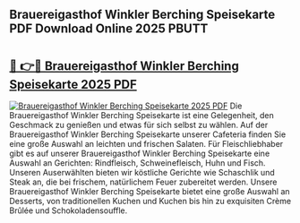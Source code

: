 ## Brauereigasthof Winkler Berching Speisekarte PDF Download Online 2025 PBUTT

# <h2><a href="http://gc5lfz.nevu.top/?p=Brauereigasthof+Winkler+Berching+Speisekarte">🔗 👉🔴 Brauereigasthof Winkler Berching Speisekarte 2025 PDF</a></h2>

[![Brauereigasthof Winkler Berching Speisekarte 2025 PDF](https://i.imgur.com/dBaPXMq.png)](http://gc5lfz.nevu.top/?p=Brauereigasthof+Winkler+Berching+Speisekarte)
Die Brauereigasthof Winkler Berching Speisekarte ist eine Gelegenheit, den Geschmack zu genießen und etwas für sich selbst zu wählen. Auf der Brauereigasthof Winkler Berching Speisekarte unserer Cafeteria finden Sie eine große Auswahl an leichten und frischen Salaten. Für Fleischliebhaber gibt es auf unserer Brauereigasthof Winkler Berching Speisekarte eine Auswahl an Gerichten: Rindfleisch, Schweinefleisch, Huhn und Fisch. Unseren Auserwählten bieten wir köstliche Gerichte wie Schaschlik und Steak an, die bei frischem, natürlichem Feuer zubereitet werden. Unsere Brauereigasthof Winkler Berching Speisekarte bietet eine große Auswahl an Desserts, von traditionellen Kuchen und Kuchen bis hin zu exquisiten Crème Brûlée und Schokoladensouffle.
